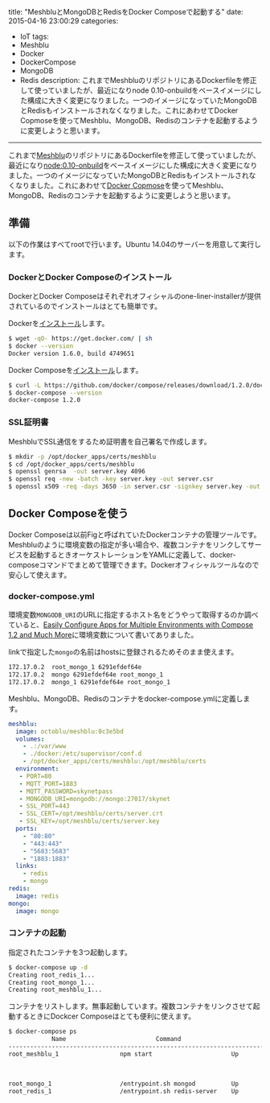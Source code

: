 title: "MeshbluとMongoDBとRedisをDocker Composeで起動する"
date: 2015-04-16 23:00:29
categories:
 - IoT
tags:
 - Meshblu
 - Docker
 - DockerCompose
 - MongoDB
 - Redis
description: これまでMeshbluのリポジトリにあるDockerfileを修正して使っていましたが、最近になりnode 0.10-onbuildをベースイメージにした構成に大きく変更になりました。一つのイメージになっていたMongoDBとRedisもインストールされなくなりました。これにあわせてDocker Copmoseを使ってMeshblu、MongoDB、Redisのコンテナを起動するように変更しようと思います。
---

これまで[Meshblu](https://github.com/octoblu/meshblu)のリポジトリにあるDockerfileを修正して使っていましたが、最近になり[node:0.10-onbuild](https://registry.hub.docker.com/u/library/node/)をベースイメージにした構成に大きく変更になりました。一つのイメージになっていたMongoDBとRedisもインストールされなくなりました。これにあわせて[Docker Copmose](https://docs.docker.com/compose/)を使ってMeshblu、MongoDB、Redisのコンテナを起動するように変更しようと思います。

<!-- more -->

## 準備

以下の作業はすべてrootで行います。Ubuntu 14.04のサーバーを用意して実行します。

### DockerとDocker Composeのインストール

DockerとDocker Composeはそれぞれオフィシャルのone-liner-installerが提供されているのでインストールはとても簡単です。

Dockerを[インストール](http://docs.docker.com/installation/ubuntulinux/)します。

``` bash
$ wget -qO- https://get.docker.com/ | sh
$ docker --version
Docker version 1.6.0, build 4749651
```

Docker Composeを[インストール](https://docs.docker.com/compose/install/)します。

``` bash
$ curl -L https://github.com/docker/compose/releases/download/1.2.0/docker-compose-`uname -s`-`uname -m` > /usr/local/bin/docker-compose; chmod +x /usr/local/bin/docker-compose
$ docker-compose --version
docker-compose 1.2.0
```


### SSL証明書

MeshbluでSSL通信をするため証明書を自己署名で作成します。

``` bash
$ mkdir -p /opt/docker_apps/certs/meshblu
$ cd /opt/docker_apps/certs/meshblu
$ openssl genrsa  -out server.key 4096
$ openssl req -new -batch -key server.key -out server.csr
$ openssl x509 -req -days 3650 -in server.csr -signkey server.key -out server.crt
```

## Docker Composeを使う

Docker Composeは以前Figと呼ばれていたDockerコンテナの管理ツールです。Meshbluのように環境変数の指定が多い場合や、複数コンテナをリンクしてサービスを起動するときオーケストレーションをYAMLに定義して、docker-composeコマンドでまとめて管理できます。Dockerオフィシャルツールなので安心して使えます。

### docker-compose.yml

環境変数`MONGODB_URI`のURLに指定するホスト名をどうやって取得するのか調べていると、[Easily Configure Apps for Multiple Environments with Compose 1.2 and Much More](http://blog.docker.com/2015/04/easily-configure-apps-for-multiple-environments-with-compose-1-2-and-much-more/)に環境変数について書いてありました。

linkで指定した`mongo`の名前はhostsに登録されるためそのまま使えます。

```bash /etc/hosts
172.17.0.2	root_mongo_1 6291efdef64e
172.17.0.2	mongo 6291efdef64e root_mongo_1
172.17.0.2	mongo_1 6291efdef64e root_mongo_1
```

Meshblu、MongoDB、Redisのコンテナをdocker-compose.ymlに定義します。

```yml ~/meshblu_apps/docker-compose.yml
meshblu:
  image: octoblu/meshblu:0c3e5bd
  volumes:
    - .:/var/www
    - ./docker:/etc/supervisor/conf.d
    - /opt/docker_apps/certs/meshblu:/opt/meshblu/certs
  environment:
   - PORT=80
   - MQTT_PORT=1883
   - MQTT_PASSWORD=skynetpass
   - MONGODB_URI=mongodb://mongo:27017/skynet
   - SSL_PORT=443
   - SSL_CERT=/opt/meshblu/certs/server.crt
   - SSL_KEY=/opt/meshblu/certs/server.key
  ports:
    - "80:80"
    - "443:443"
    - "5683:5683"
    - "1883:1883"
  links:
    - redis
    - mongo
redis:
  image: redis
mongo:
  image: mongo
```

### コンテナの起動

指定されたコンテナを3つ起動します。

``` bash
$ docker-compose up -d
Creating root_redis_1...
Creating root_mongo_1...
Creating root_meshblu_1...
```

コンテナをリストします。無事起動しています。複数コンテナをリンクさせて起動するときにDockcer Composeはとても便利に使えます。

``` bash
$ docker-compose ps
            Name                         Command                         State                          Ports
-------------------------------------------------------------------------------------------------------------------------
root_meshblu_1                 npm start                      Up                             0.0.0.0:1883->1883/tcp,
                                                                                             0.0.0.0:443->443/tcp,
                                                                                             0.0.0.0:5683->5683/tcp,
                                                                                             0.0.0.0:80->80/tcp, 9000/tcp
root_mongo_1                   /entrypoint.sh mongod          Up                             27017/tcp
root_redis_1                   /entrypoint.sh redis-server    Up                             6379/tcp
```